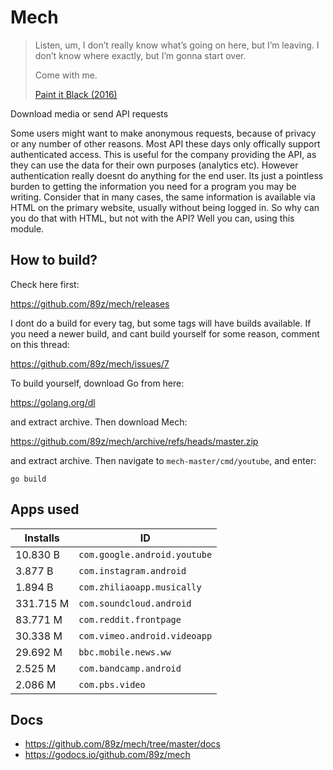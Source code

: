 # Mech

> Listen, um, I don’t really know what’s going on here, but I’m leaving. I
> don’t know where exactly, but I’m gonna start over.
>
> Come with me.
>
> [Paint it Black (2016)][1]

Download media or send API requests

Some users might want to make anonymous requests, because of privacy or any
number of other reasons. Most API these days only offically support
authenticated access. This is useful for the company providing the API, as they
can use the data for their own purposes (analytics etc). However authentication
really doesnt do anything for the end user. Its just a pointless burden to
getting the information you need for a program you may be writing. Consider
that in many cases, the same information is available via HTML on the primary
website, usually without being logged in. So why can you do that with HTML, but
not with the API? Well you can, using this module.

## How to build?

Check here first:

https://github.com/89z/mech/releases

I dont do a build for every tag, but some tags will have builds available. If
you need a newer build, and cant build yourself for some reason, comment on this
thread:

https://github.com/89z/mech/issues/7

To build yourself, download Go from here:

https://golang.org/dl

and extract archive. Then download Mech:

https://github.com/89z/mech/archive/refs/heads/master.zip

and extract archive. Then navigate to `mech-master/cmd/youtube`, and enter:

~~~
go build
~~~

## Apps used

Installs  | ID
----------|-----------------------------
10.830 B  | `com.google.android.youtube`
3.877 B   | `com.instagram.android`
1.894 B   | `com.zhiliaoapp.musically`
331.715 M | `com.soundcloud.android`
83.771 M  | `com.reddit.frontpage`
30.338 M  | `com.vimeo.android.videoapp`
29.692 M  | `bbc.mobile.news.ww`
2.525 M   | `com.bandcamp.android`
2.086 M   | `com.pbs.video`

## Docs

- https://github.com/89z/mech/tree/master/docs
- https://godocs.io/github.com/89z/mech

[1]://f002.backblazeb2.com/file/ql8mlh/Paint.It.Black.2016.mp4
